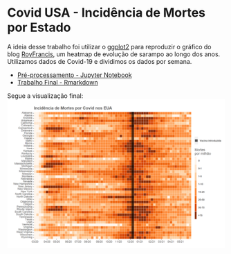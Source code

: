 # Covid USA - Incidência de Mortes por Estado

A ideia desse trabalho foi utilizar o [ggplot2](https://ggplot2.tidyverse.org/) para reproduzir o gráfico do blog [RoyFrancis](https://www.royfrancis.com/a-guide-to-elegant-tiled-heatmaps-in-r-2019/), um heatmap de evolução de sarampo ao longo dos anos. Utilizamos dados de Covid-19 e dividimos os dados por semana.

- [Pré-processamento - Jupyter Notebook](https://github.com/reneroliveira/Covid__USA/blob/main/notebooks/cleaning.ipynb)
- [Trabalho Final - Rmarkdown](https://github.com/reneroliveira/Covid__USA/blob/main/notebooks/Covid_US.Rmd)

Segue a visualização final:
![](covid_us.png)
